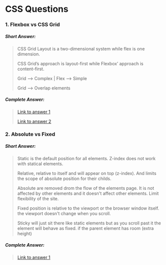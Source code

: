 # CSS Questions

### 1. Flexbox vs CSS Grid
>
##### Short Answer:
>
> CSS Grid Layout is a two-dimensional system while flex is one dimension.
>
> CSS Grid’s approach is layout-first while Flexbox’ approach is content-first.
>
> Grid --> Complex | Flex --> Simple
>
> Grid --> Overlap elements
>
##### Complete Answer:
>
> [Link to answer 1](https://blog.logrocket.com/flexbox-vs-css-grid/)
>
> [Link to answer 2](https://medium.com/youstart-labs/beginners-guide-to-choose-between-css-grid-and-flexbox-783005dd2412)


### 2. Absolute vs Fixed
>
##### Short Answer:
>
> Static is the default position for all elements. Z-index does not work with statical elements.
>
> Relative, relative to itself and will appear on top (z-index). And limits the scope of absolute position for their childs.
>
> Absolute are removed drom the flow of the elements page. It is not affected by other elements and it doesn't affect other elements. Limit flexibility of the site.
>
> Fixed position is relative to the viewport or the browser window itself. the viewport doesn't change when you scroll.
>
> Sticky will just sit there like static elements but as you scroll past it the element will behave as fixed. if the parent element has room (extra height)
>
##### Complete Answer:
>
> [Link to answer 1](https://css-tricks.com/absolute-relative-fixed-positioining-how-do-they-differ/)

